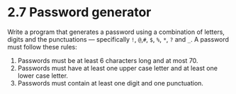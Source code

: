 # 2.7 Password generator

Write a program that generates a password using a combination of letters, digits and the punctuations — specifically `!`, `@`,`#`, `$`, `%`, `*`, `?` and `_`. A password must follow these rules:

1. Passwords must be at least 6 characters long and at most 70.
1. Passwords must have at least one upper case letter and at least one lower case letter.
3. Passwords must contain at least one digit and one punctuation.